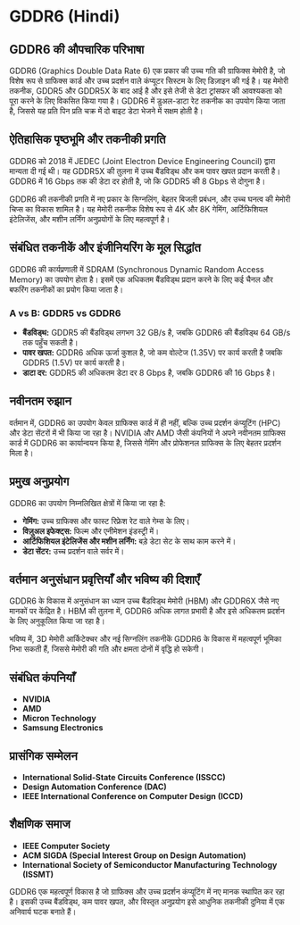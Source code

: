 # GDDR6 (Hindi)

## GDDR6 की औपचारिक परिभाषा
GDDR6 (Graphics Double Data Rate 6) एक प्रकार की उच्च गति की ग्राफिक्स मेमोरी है, जो विशेष रूप से ग्राफिक्स कार्ड और उच्च प्रदर्शन वाले कंप्यूटर सिस्टम के लिए डिज़ाइन की गई है। यह मेमोरी तकनीक, GDDR5 और GDDR5X के बाद आई है और इसे तेजी से डेटा ट्रांसफर की आवश्यकता को पूरा करने के लिए विकसित किया गया है। GDDR6 में डुअल-डाटा रेट तकनीक का उपयोग किया जाता है, जिससे यह प्रति पिन प्रति चक्र में दो बाइट डेटा भेजने में सक्षम होती है।

## ऐतिहासिक पृष्ठभूमि और तकनीकी प्रगति
GDDR6 को 2018 में JEDEC (Joint Electron Device Engineering Council) द्वारा मान्यता दी गई थी। यह GDDR5X की तुलना में उच्च बैंडविड्थ और कम पावर खपत प्रदान करती है। GDDR6 में 16 Gbps तक की डेटा दर होती है, जो कि GDDR5 की 8 Gbps से दोगुना है। 

GDDR6 की तकनीकी प्रगति में नए प्रकार के सिग्नलिंग, बेहतर बिजली प्रबंधन, और उच्च घनत्व की मेमोरी चिप्स का विकास शामिल है। यह मेमोरी तकनीक विशेष रूप से 4K और 8K गेमिंग, आर्टिफिशियल इंटेलिजेंस, और मशीन लर्निंग अनुप्रयोगों के लिए महत्वपूर्ण है।

## संबंधित तकनीकें और इंजीनियरिंग के मूल सिद्धांत
GDDR6 की कार्यप्रणाली में SDRAM (Synchronous Dynamic Random Access Memory) का उपयोग होता है। इसमें एक अधिकतम बैंडविड्थ प्रदान करने के लिए कई चैनल और बफरिंग तकनीकों का प्रयोग किया जाता है। 

### A vs B: GDDR5 vs GDDR6
- **बैंडविड्थ:** GDDR5 की बैंडविड्थ लगभग 32 GB/s है, जबकि GDDR6 की बैंडविड्थ 64 GB/s तक पहुँच सकती है।
- **पावर खपत:** GDDR6 अधिक ऊर्जा कुशल है, जो कम वोल्टेज (1.35V) पर कार्य करती है जबकि GDDR5 (1.5V) पर कार्य करती है।
- **डाटा दर:** GDDR5 की अधिकतम डेटा दर 8 Gbps है, जबकि GDDR6 की 16 Gbps है।

## नवीनतम रुझान
वर्तमान में, GDDR6 का उपयोग केवल ग्राफिक्स कार्ड में ही नहीं, बल्कि उच्च प्रदर्शन कंप्यूटिंग (HPC) और डेटा सेंटरों में भी किया जा रहा है। NVIDIA और AMD जैसी कंपनियों ने अपने नवीनतम ग्राफिक्स कार्ड में GDDR6 का कार्यान्वयन किया है, जिससे गेमिंग और प्रोफेशनल ग्राफिक्स के लिए बेहतर प्रदर्शन मिला है।

## प्रमुख अनुप्रयोग
GDDR6 का उपयोग निम्नलिखित क्षेत्रों में किया जा रहा है:
- **गेमिंग:** उच्च ग्राफिक्स और फास्ट रिफ्रेश रेट वाले गेम्स के लिए।
- **विज़ुअल इफेक्ट्स:** फिल्म और एनीमेशन इंडस्ट्री में।
- **आर्टिफिशियल इंटेलिजेंस और मशीन लर्निंग:** बड़े डेटा सेट के साथ काम करने में।
- **डेटा सेंटर:** उच्च प्रदर्शन वाले सर्वर में।

## वर्तमान अनुसंधान प्रवृत्तियाँ और भविष्य की दिशाएँ
GDDR6 के विकास में अनुसंधान का ध्यान उच्च बैंडविड्थ मेमोरी (HBM) और GDDR6X जैसे नए मानकों पर केंद्रित है। HBM की तुलना में, GDDR6 अधिक लागत प्रभावी है और इसे अधिकतम प्रदर्शन के लिए अनुकूलित किया जा रहा है। 

भविष्य में, 3D मेमोरी आर्किटेक्चर और नई सिग्नलिंग तकनीकें GDDR6 के विकास में महत्वपूर्ण भूमिका निभा सकती हैं, जिससे मेमोरी की गति और क्षमता दोनों में वृद्धि हो सकेगी।

## संबंधित कंपनियाँ
- **NVIDIA**
- **AMD**
- **Micron Technology**
- **Samsung Electronics**

## प्रासंगिक सम्मेलन
- **International Solid-State Circuits Conference (ISSCC)**
- **Design Automation Conference (DAC)**
- **IEEE International Conference on Computer Design (ICCD)**

## शैक्षणिक समाज
- **IEEE Computer Society**
- **ACM SIGDA (Special Interest Group on Design Automation)**
- **International Society of Semiconductor Manufacturing Technology (ISSMT)**

GDDR6 एक महत्वपूर्ण विकास है जो ग्राफिक्स और उच्च प्रदर्शन कंप्यूटिंग में नए मानक स्थापित कर रहा है। इसकी उच्च बैंडविड्थ, कम पावर खपत, और विस्तृत अनुप्रयोग इसे आधुनिक तकनीकी दुनिया में एक अनिवार्य घटक बनाते हैं।